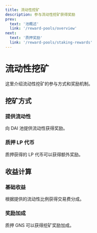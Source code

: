 ```yaml
---
title: 流动性挖矿
description: 参与流动性挖矿获得奖励
prev:
  text: '池概述'
  link: '/reward-pools/overview'
next:
  text: '质押奖励'
  link: '/reward-pools/staking-rewards'
---
```


# 流动性挖矿

这里介绍流动性挖矿的参与方式和奖励机制。

## 挖矿方式

### 提供流动性

向 DAI 池提供流动性获得奖励。

### 质押 LP 代币

质押获得的 LP 代币可以获得额外奖励。

## 收益计算

### 基础收益

根据提供的流动性比例获得交易费分成。

### 奖励加成

质押 GNS 可以获得挖矿奖励加成。
